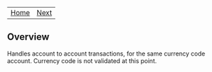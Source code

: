 <table>
  <tr>
    <td><a href="../README.md">Home</a></td>
    <td><a href="apis.md">Next</a></td>
  </tr>
</table>

## Overview

Handles account to account transactions, for the same currency code account.
Currency code is not validated at this point.
